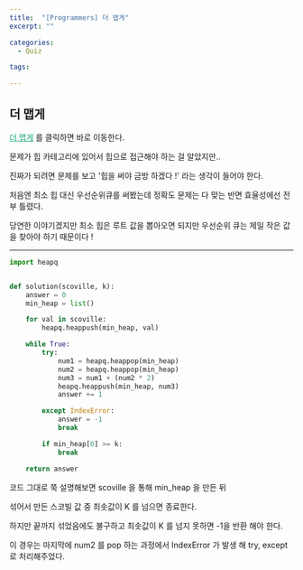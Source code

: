 ```yaml
---
title:  "[Programmers] 더 맵게"
excerpt: ""

categories:
  - Quiz

tags:

---
```


## 더 맵게

<a href="https://programmers.co.kr/learn/courses/30/lessons/42626" style="color:#0FA678" target="_blank">더 맵게</a> 를 클릭하면 바로 이동한다.

문제가 힙 카테고리에 있어서 힙으로 접근해야 하는 걸 알았지만..

진짜가 되려면 문제를 보고 '힙을 써야 금방 하겠다 !' 라는 생각이 들어야 한다.

처음엔 최소 힙 대신 우선순위큐를 써봤는데 정확도 문제는 다 맞는 반면 효율성에선 전부 틀렸다.

당연한 이야기겠지만 최소 힙은 루트 값을 뽑아오면 되지만 우선순위 큐는 제일 작은 값을 찾아야 하기 때문이다 !

---

```python
import heapq


def solution(scoville, k):
	answer = 0
	min_heap = list()

	for val in scoville:
		heapq.heappush(min_heap, val)

	while True:
		try:
			num1 = heapq.heappop(min_heap)
			num2 = heapq.heappop(min_heap)
			num3 = num1 + (num2 * 2)
			heapq.heappush(min_heap, num3)
			answer += 1

		except IndexError:
			answer = -1
			break

		if min_heap[0] >= k:
			break

	return answer
```

코드 그대로 쭉 설명해보면 scoville 을 통해 min_heap 을 만든 뒤

섞어서 만든 스코빌 값 중 최솟값이 K 를 넘으면 종료한다.

하지만 끝까지 섞었음에도 불구하고 최솟값이 K 를 넘지 못하면 -1을 반환 해야 한다.

이 경우는 마지막에 num2 를 pop 하는 과정에서 IndexError 가 발생 해 try, except 로 처리해주었다.